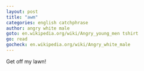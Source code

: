 ```yaml
---
layout: post
title: "awm"
categories: english catchphrase
author: angry white male
goto: en.wikipedia.org/wiki/Angry_young_men tshirt
go: read
gocheck: en.wikipedia.org/wiki/Angry_white_male
---
```


Get off my lawn!

